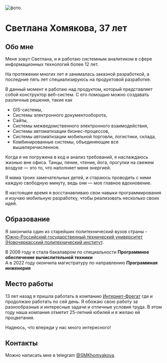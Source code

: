 ![фото.](https://job.ifrigate.ru/wp-content/uploads/2020/09/%D1%81%D0%B2%D0%B5%D1%82%D0%BB%D0%B0%D0%BD%D0%B0.jpg "фото.")
# **Светлана Хомякова, 37 лет**

## Обо мне
Меня зовут Светлана, и я работаю системным аналитиком в сфере информационных технологий более 12 лет. 

На протяжении многих лет я занималась заказной разработкой, а последние пять лет специализируюсь на продуктовой разработке. 

В данный момент я работаю над продуктом, который представляет собой конструктор веб-систем. С его помощью можно создавать различные решения, такие как 
* GIS-системы, 
* Системы электронного документооборота, 
* Сайты, 
* Системы межведомственного электронного взаимодействия, 
* Системы автоматизации бизнес-процессов,
* Системы автоматизации мобильной торговли, логистики, склада,
* Комбинированные системы, объединяющие все вышеперечисленное.


Когда я не погружена в код и анализ требований, я наслаждаюсь жизнью вне офиса. 
Танцы, пение, чтение, йога, прогулки на свежем воздухе — это то, что наполняет меня энергией. 

Я мама троих замечательных детей, и стараюсь проводить с ними каждую свободную минуту, ведь они — мое главное вдохновение.

В настоящее время я восстанавливаю свои навыки программирования и изучаю мобильную разработку, чтобы реализовать несколько своих идей.

## Образование
Я закончила один из старейших политехнический вузов страны -  
[Южно-Российский государственный технический университет (Новочеркасский политехнический институт](https://npi-tu.ru/).


В 2009 году я стала бакалавром по специальности  **Программное обеспечение вычислительной техники**  
А в 2022 году окончила магистратуру по направлению **Программная инженерия**

## Место  работы
13 лет назад я пришла работать в компанию [Интернет-Фрегат](https://job.ifrigate.ru/) где и продолжаю работать по сей день.  Я обожаю свою работу за разнообразные и интересные задачи и отличные условия труда. 
В этом году наша компания отметит 25-летний юбилей и я желаю ей процветания. 

Надеюсь, что впереди у нас много интересного!

## Контакты
Можно написать мне в telegram [@SMKhomyakova](https://t.me/SMKhomyakova).


